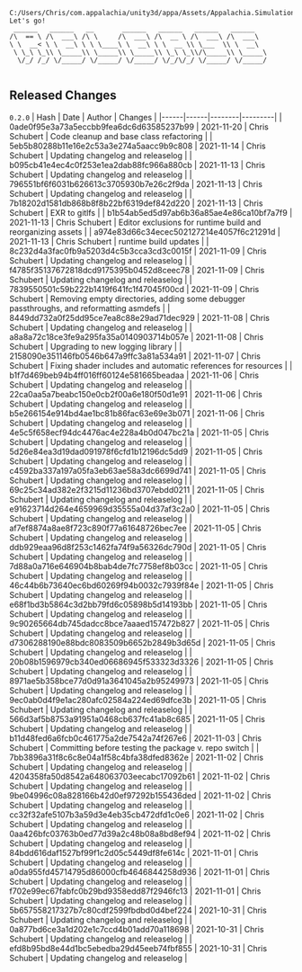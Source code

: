 ```
C:/Users/Chris/com.appalachia/unity3d/appa/Assets/Appalachia.Simulation
Let's go!  
 ______   ______   __       ______   ______   ______   ______    
/\  == \ /\  ___\ /\ \     /\  ___\ /\  __ \ /\  ___\ /\  ___\   
\ \  __< \ \  __\ \ \ \____\ \  __\ \ \  __ \\ \___  \\ \  __\   
 \ \_\ \_\\ \_____\\ \_____\\ \_____\\ \_\ \_\\/\_____\\ \_____\ 
  \/_/ /_/ \/_____/ \/_____/ \/_____/ \/_/\/_/ \/_____/ \/_____/ 
                                                                 
```


## Released Changes

`0.2.0`
| Hash | Date | Author | Changes |
|------|------|--------|---------|
| 0ade0f95e3a73a5eccbb9fea6dc6d63585237b99 | 2021-11-20 | Chris Schubert | Code cleanup and base class refactoring |
| 5eb5b80288b11e16e2c53a3e274a5aacc9b9c808 | 2021-11-14 | Chris Schubert | Updating changelog and releaselog |
| b095cb41e4ec4c0f253e1ea2dab88fc966a880cb | 2021-11-13 | Chris Schubert | Updating changelog and releaselog |
| 796551bf6f6031b626613c3705930b7e26c2f9da | 2021-11-13 | Chris Schubert | Updating changelog and releaselog |
| 7b18202d1581db868b8f8b22bf6319def842d220 | 2021-11-13 | Chris Schubert | EXR to gitlfs |
| b1b54ab5ed5d97ab6b36a85ae4e86ca10bf7a7f9 | 2021-11-13 | Chris Schubert | Editor exclusions for runtime build and reorganizing assets |
| a974e83d66c34ecec502127214e4057f6c21291d | 2021-11-13 | Chris Schubert | runtime build updates |
| 8c232d4a3fac0fb9a5203d4c5b3cca3cd3c0015f | 2021-11-09 | Chris Schubert | Updating changelog and releaselog |
| f4785f35137672818dcd9175395b0452d8ceec78 | 2021-11-09 | Chris Schubert | Updating changelog and releaselog |
| 7839550501c59b222b1419f641fc1f47045f00cd | 2021-11-09 | Chris Schubert | Removing empty directories, adding some debugger passthroughs, and reformatting asmdefs |
| 8449dd732a0f25dd95ce7ea8c88e29ad71dec929 | 2021-11-08 | Chris Schubert | Updating changelog and releaselog |
| a8a8a72c18ce3fe9a295fa35a0140903714b057e | 2021-11-08 | Chris Schubert | Upgrading to new logging library |
| 2158090e351146fb0546b647a9ffc3a81a534a91 | 2021-11-07 | Chris Schubert | Fixing shader includes and automatic references for resources |
| b1f7d469beb94b4ff016ff60124e581665beadaa | 2021-11-06 | Chris Schubert | Updating changelog and releaselog |
| 22ca0aa5a7beabc150e0cb2f00a6e180f50d1e91 | 2021-11-06 | Chris Schubert | Updating changelog and releaselog |
| b5e266154e914bd4ae1bc81b86fac63e69e3b071 | 2021-11-06 | Chris Schubert | Updating changelog and releaselog |
| 4e5c5f658ecf94dc4476ac4e228a4b0d047bc21a | 2021-11-05 | Chris Schubert | Updating changelog and releaselog |
| 5d26e84ea3d19dad091978f6cfd1b12196dc5dd9 | 2021-11-05 | Chris Schubert | Updating changelog and releaselog |
| c4592ba337a197a05fa3eb63ae58a3dc6699d741 | 2021-11-05 | Chris Schubert | Updating changelog and releaselog |
| 69c25c34ad382e2f3215d11236bd3707ebdd0211 | 2021-11-05 | Chris Schubert | Updating changelog and releaselog |
| e91623714d264e4659969d35555a04d37af3c2a0 | 2021-11-05 | Chris Schubert | Updating changelog and releaselog |
| af7ef8874a8ae8f723c890f77a61648726bec7ee | 2021-11-05 | Chris Schubert | Updating changelog and releaselog |
| ddb929eaa96d8f253c1462fa74f9a56326dc790d | 2021-11-05 | Chris Schubert | Updating changelog and releaselog |
| 7d88a0a716e646904b8bab4de7fc7758ef8b03cc | 2021-11-05 | Chris Schubert | Updating changelog and releaselog |
| 46c44b6b73640ec6bd60269f94b0032c7939f84e | 2021-11-05 | Chris Schubert | Updating changelog and releaselog |
| e68f1bd3b5864c3d2bb79fd6c05898b5d14193bb | 2021-11-05 | Chris Schubert | Updating changelog and releaselog |
| 9c90265664db745dadcc8bce7aaaed157472b827 | 2021-11-05 | Chris Schubert | Updating changelog and releaselog |
| d7306288190e88bdc8083509b6652b2849b3d65d | 2021-11-05 | Chris Schubert | Updating changelog and releaselog |
| 20b08b1596979cb340ed06686945f533323d3326 | 2021-11-05 | Chris Schubert | Updating changelog and releaselog |
| 8971ae5b358bce77d0d91a3641045a2b95249973 | 2021-11-05 | Chris Schubert | Updating changelog and releaselog |
| 9ec0ab0d4f9e1ac280afc02584a224ed69dfce3b | 2021-11-05 | Chris Schubert | Updating changelog and releaselog |
| 566d3af5b8753a91951a0468cb637fc41ab8c685 | 2021-11-05 | Chris Schubert | Updating changelog and releaselog |
| b11d48fed6a6fcb0c461775a2de7542a74f267e6 | 2021-11-03 | Chris Schubert | Committing before testing the package v. repo switch |
| 7bb3896a31f8c6c8e04a1f58c4bfa38dfed8362e | 2021-11-02 | Chris Schubert | Updating changelog and releaselog |
| 4204358fa50d8542a648063703eecabc17092b61 | 2021-11-02 | Chris Schubert | Updating changelog and releaselog |
| 9be04996c08a828166b42d0ef97292b155436ded | 2021-11-02 | Chris Schubert | Updating changelog and releaselog |
| cc32f32afe5107b3a59d3e4eb35cb472dfd1c0e6 | 2021-11-02 | Chris Schubert | Updating changelog and releaselog |
| 0aa426bfc03763b0ed77d39a2c48b08a8bd8ef94 | 2021-11-02 | Chris Schubert | Updating changelog and releaselog |
| 84bdd616daf1527bf99f1c2d05c5449df8fe614c | 2021-11-01 | Chris Schubert | Updating changelog and releaselog |
| a0da955fd45714795d86000cfb4646844258d936 | 2021-11-01 | Chris Schubert | Updating changelog and releaselog |
| f702e99ec67fabfc0b29bd9358edd87f2946fc13 | 2021-11-01 | Chris Schubert | Updating changelog and releaselog |
| 5b657558217327b7c80cdf2599fbdbd0d4bef224 | 2021-10-31 | Chris Schubert | Updating changelog and releaselog |
| 0a877bd6ce3a1d202e1c7ccd4b01add70a118698 | 2021-10-31 | Chris Schubert | Updating changelog and releaselog |
| efd8b95bd8e44d1bc5ebedba29d45eeb74fbf855 | 2021-10-31 | Chris Schubert | Updating changelog and releaselog |
